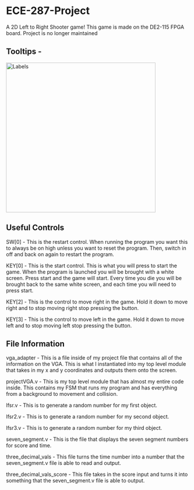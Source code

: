 # ECE-287-Project
A 2D Left to Right Shooter game! This game is made on the DE2-115 FPGA board. Project is no longer maintained

## Tooltips - 

<img width="410" alt="Labels" src="https://user-images.githubusercontent.com/112716986/206824979-cb663cc2-8250-4df9-9f17-538b7f88f832.png">

## Useful Controls
SW[0] - This is the restart control. When running the program you want this to always be on high unless you want to reset the program. Then, switch in off and back on again to restart the program.

KEY[0] - This is the start control. This is what you will press to start the game. When the program is launched you will be brought with a white screen. Press start and the game will start. Every time you die you will be brought back to the same white screen, and each time you will need to press start.

KEY[2] - This is the control to move right in the game. Hold it down to move right and to stop moving right stop pressing the button.

KEY[3] - This is the control to move left in the game. Hold it down to move left and to stop moving left stop pressing the button.

## File Information
vga_adapter - This is a file inside of my project file that contains all of the information on the VGA. This is what I instantiated into my top level module that takes in my x and y coordinates and outputs them onto the screen.

projectVGA.v - This is my top level module that has almost my entire code inside. This contains my FSM that runs my program and has everything from a background to movement and collision.

lfsr.v - This is to generate a random number for my first object.

lfsr2.v - This is to generate a random number for my second object.

lfsr3.v - This is to generate a random number for my third object.

seven_segment.v - This is the file that displays the seven segment numbers for score and time.

three_decimal_vals - This file turns the time number into a number that the seven_segment.v file is able to read and output.

three_decimal_vals_score - This file takes in the score input and turns it into something that the seven_segment.v file is able to output.


